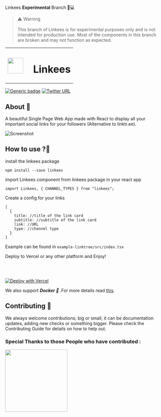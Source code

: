 Linkees **Experimental** Branch 🔬💻

> ⚠️ Warning <br/> <br/>
> This branch of Linkees is for experimental purposes only and is not intended for production use. Most of the components in this branch are broken and may not function as expected.

<table>
<tr >
    <th><img src="https://s3.us-east-2.amazonaws.com/fueler.io-images/fueler-creatons/ZO3GUmNNWMJL8vuRQMQIDs7ConJCktJOOo0xTjgr.png" width="50px" height="50px" style="display:inline-block; "/></th>
    <th><h1>&ensp;Linkees</h1></th>
</tr>
</table>

[![Generic badge](https://img.shields.io/badge/BUILD-Success-<COLOR>.svg?logo=github)](https://vercel.com/heysagnik/bio/deployments) [![Twitter URL](https://img.shields.io/twitter/url/https/twitter.com/heysagnik.svg?style=social&label=Follow%20%40heysagnik)](https://twitter.com/heysagnik)

## About 🎯

A beautiful Single Page Web App made with React to display all your important social links for your followers (Alternative to linktr.ee).

![Screenshot](https://api.microlink.io/?url=https://heysagnik.vercel.app&screenshot=true&meta=false&embed=screenshot.url&waitForTimeout=1500&type=jpeg&overlay.browser=dark&overlay.background=linear-gradient%28225deg%2C+%23FF057C+0%25%2C+%238D0B93+50%25%2C+%23321575+100%25%29)

## How to use ?🤔

install the linkees package

```
npm install --save linkees
```

import Linkees component from linkees package in your react app

```
import Linkees, { CHANNEL_TYPES } from "linkees";
```

Create a config for your links

```
[
  {
    title: //title of the link card
    subtitle: //subtitle of the link card
    link: //URL
    type: //channel type
  }
]
```

Example can be found in `example-linktree/src/index.tsx`

Deploy to Vercel or any other platform and Enjoy!

<br>

<br>

[![Deploy with Vercel](https://vercel.com/button)](https://vercel.com/new/git/external?repository-url=https%3A%2F%2Fgithub.com%2Fheysagnik%2FLinkees)

We also support **_Docker 🐳_** .For more details read [this](https://github.com/heysagnik/Linkees/blob/d15c73b40e140249aa58e7354b80e1ae7508ef9f/docker.md).

## Contributing 📝

We always welcome contributions; big or small, it can be documentation updates, adding new checks or something bigger. Please check the Contributing Guide for details on how to help out.

### Special Thanks to those People who have contributed :

<img width="200" src="https://contrib.rocks/image?repo=heysagnik/Linkees" />
